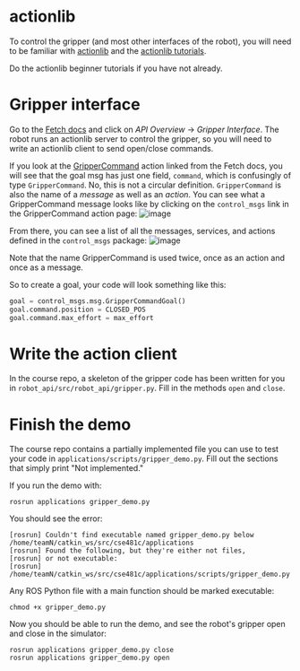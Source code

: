 # actionlib
To control the gripper (and most other interfaces of the robot), you will need to be familiar with [actionlib](http://wiki.ros.org/actionlib) and the [actionlib tutorials](http://wiki.ros.org/actionlib/Tutorials).

Do the actionlib beginner tutorials if you have not already.

# Gripper interface
Go to the [Fetch docs](http://docs.fetchrobotics.com/index.html) and click on *API Overview* -> *Gripper Interface*.
The robot runs an actionlib server to control the gripper, so you will need to write an actionlib client to send open/close commands.

If you look at the [GripperCommand](http://docs.ros.org/api/control_msgs/html/action/GripperCommand.html) action linked from the Fetch docs, you will see that the goal msg has just one field, `command`, which is confusingly of type `GripperCommand`.
No, this is not a circular definition.
`GripperCommand` is also the name of a *message* as well as an *action*.
You can see what a GripperCommand message looks like by clicking on the `control_msgs` link in the GripperCommand action page:
![image](https://cloud.githubusercontent.com/assets/1175286/24843019/7e718f40-1d53-11e7-9f9b-e48e1caefaa2.png)

From there, you can see a list of all the messages, services, and actions defined in the `control_msgs` package:
![image](https://cloud.githubusercontent.com/assets/1175286/24843039/9d00c5ca-1d53-11e7-965f-8af6df0e53ae.png)

Note that the name GripperCommand is used twice, once as an action and once as a message.

So to create a goal, your code will look something like this:
```py
goal = control_msgs.msg.GripperCommandGoal()
goal.command.position = CLOSED_POS
goal.command.max_effort = max_effort
```

# Write the action client
In the course repo, a skeleton of the gripper code has been written for you in `robot_api/src/robot_api/gripper.py`.
Fill in the methods `open` and `close`.

# Finish the demo
The course repo contains a partially implemented file you can use to test your code in `applications/scripts/gripper_demo.py`.
Fill out the sections that simply print "Not implemented."

If you run the demo with:
```
rosrun applications gripper_demo.py
```

You should see the error:
```
[rosrun] Couldn't find executable named gripper_demo.py below /home/teamN/catkin_ws/src/cse481c/applications
[rosrun] Found the following, but they're either not files,
[rosrun] or not executable:
[rosrun]   /home/teamN/catkin_ws/src/cse481c/applications/scripts/gripper_demo.py
```

Any ROS Python file with a main function should be marked executable:
```
chmod +x gripper_demo.py
```

Now you should be able to run the demo, and see the robot's gripper open and close in the simulator:
```
rosrun applications gripper_demo.py close
rosrun applications gripper_demo.py open
```
